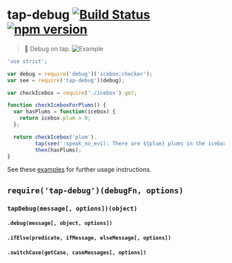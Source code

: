 # tap-debug [![Build Status](https://travis-ci.org/sebinsua/tap-debug.png)](https://travis-ci.org/sebinsua/tap-debug) [![npm version](https://badge.fury.io/js/tap-debug.svg)](https://www.npmjs.com/package/tap-debug)
> :beer: Debug on tap.
![Example](http://i.imgur.com/WkG5T1N.png)
```javascript
'use strict';

var debug = require('debug')('icebox:checker');
var see = require('tap-debug')(debug);

var checkIcebox = require('./icebox').get;

function checkIceboxForPlums() {
  var hasPlums = function(icebox) {
    return icebox.plum > 0;
  };

  return checkIcebox('plum').
         tap(see(':speak_no_evil: There are ${plum} plums in the icebox.')).
         then(hasPlums);
}
```

See these [examples](https://github.com/sebinsua/tap-debug/blob/master/examples.js) for further usage instructions.

## `require('tap-debug')(debugFn, options)`

### `tapDebug(message[, options])(object)`

#### `.debug(message[, object, options])`

#### `.ifElse(predicate, ifMessage, elseMessage[, options])`

#### `.switchCase(getCase, caseMessages[, options])`
